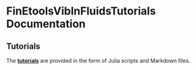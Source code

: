 # FinEtoolsVibInFluidsTutorials Documentation

## Tutorials

The [**tutorials**](tutorials/tutorials.md) are provided in the form of Julia scripts and Markdown files. 